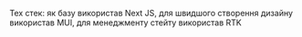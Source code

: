 Тех стек: 
як базу використав Next JS,
для швидшого створення дизайну використав MUI,
для менеджменту стейту використав RTK
